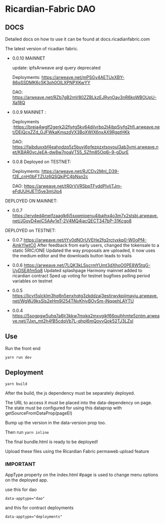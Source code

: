 # Ricardian-Fabric DAO

## DOCS

Detailed docs on how to use it can be found at docs.ricadianfabric.com

The latest version of ricadian fabric.

- 0.0.10 MAINNET

  update: ipfsArweave arql query deprecated

  Deployments: https://arweave.net/mPSGy4AETUxXBY-86qSSDMK6c5K3oh0OILXPNPXKwYY

  DAO: https://arweave.net/RZb7gB2mV80ZZBLkzEJRynOav3nR6koWBOUpU-Xa18Q

- 0.0.9 MAINNET :

  Deployments :https://breja4wglf2gerk2i2fjvtg5kv64dilvrbp2t4ibp5iyfg2hfi.arweave.net/DEiQcsZZd_GJFWkaKmszdVX3BoXWIX6nxAX9RgptHKk

  DAO: https://faibduxxbf4eahodzq5z5buvj6pfezpzxtsovoul3ab3vmi.arweave.net/KBAR0vcJeEA-dw8w7noaVT55_SZfm85Oq6i-9-gDurE

- 0.0.8 Deployed on TESTNET:

  Deployments: https://arweave.net/RJCDv2Mnl_D39-f2E_cnH0bFTZUz6QSQkiPC4bNsn2c

  DAO: https://arweave.net/tR0rVVRSbpTFyddPIvIjTJm-eFdUUHJETI5ye3mUlo4

DEPLOYED ON MAINNET:

- 0.0.7 https://ervded4meifzaaglk6j5sxqmioenu4ibajhx4o3m7x2stsbi.arweave.net/JGoyD4wiC5AAy1eT-2V4MQ4jacQECT347bP-31Kcgo8

DEPLOYED on TESTNET:

- 0.0.7 https://arweave.net/tYv0dNOrUVEHe2fg2rctyxkp0-W0oPf4-AinkYlwtC0
  After feedback from early users, changed the tokensale to a static 5RIC/ONE
  Updated the way proposals are uploaded, it now uses the medium editor and the downloads button leads to trails

- 0.0.6 https://arweave.net/7LQK3kLSscrmYUmt3dXhoO0PE8W5tqG-UyDSEAfm5q8
  Updated splashpage
  Harmony mainnet added to ricardian contract
  Sped up voting for testnet
  bugfixes
  polling period variables on testnet

- 0.0.5 https://licyt5slcklm3hq6n5enxhqtg3zkddzaj3estirwvkpijmayju.arweave.net/WgWJ9ksSls2eHm9I254TNvKhjyBOySm-iNqqehLAYTU
- 0.0.4 https://5sogpgw5uhq7a6lr3kkw7mxkq2mxvgikf66qujhhmte5zntm.arweave.net/7Jxn_mt2h4fB5cdqVb7L-qhpl6mQovvQok52TJ3LZsI

## Use

Run the front end

`yarn run dev`

## Deployment

`yarn build`

After the build, the js dependency must be separately deployed.

The URL to access it must be placed into the data-dependency on page.
The state must be configured for using this dataprop with getSourceFromDataProp(pageEl)

Bump up the version in the data-version prop too.

Then run `yarn inline`

The final bundle.html is ready to be deployed!

Upload these files using the Ricardian Fabric permaweb upload feature

### IMPORTANT

AppType property on the index.html #page is used to change menu options on the deployed app.

use this for dao

    data-apptype="dao"

and this for contract deployments

    data-apptype="deployments"

